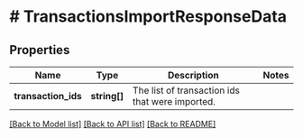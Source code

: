 # # TransactionsImportResponseData

## Properties

Name | Type | Description | Notes
------------ | ------------- | ------------- | -------------
**transaction_ids** | **string[]** | The list of transaction ids that were imported. |

[[Back to Model list]](../../README.md#models) [[Back to API list]](../../README.md#endpoints) [[Back to README]](../../README.md)
